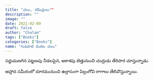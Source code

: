 ```yaml
---
title: "చలం, రవీంద్రులు""
description: ""
image: ""
date: 2021-02-09
draft: false
author: "Chalam"
tags: ["Books"]
categories: ["Books"]
name: "గుడిపాటి వెంకట చలం"
---
```


సద్దుమణగిన పట్టణపు నీడలపైన, ఆకాశపు టెత్తునుంచి చంద్రుడు తేరిపార చూస్తున్నాడు.

ఆహ్లాద సమీరంలో దూరమునుంచి ఉల్లాసంగా పిల్లంగోవి రాగాలు తేలివొస్తున్నాయి.
